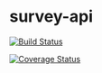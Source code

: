 # survey-api

[![Build Status](https://travis-ci.org/geraldofranca/survey-api.svg?branch=master)](https://travis-ci.org/geraldofranca/survey-api)

[![Coverage Status](https://coveralls.io/repos/github/geraldofranca/survey-api/badge.svg?branch=master)](https://coveralls.io/github/geraldofranca/survey-api?branch=master)